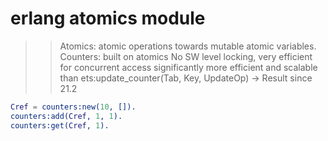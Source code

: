 # erlang atomics module

>> Atomics: atomic operations towards mutable atomic variables.
>> Counters: built on atomics
>> No SW level locking, very efficient for concurrent access
>> significantly more efficient and scalable than ets:update_counter(Tab, Key, UpdateOp) -> Result
since 21.2
``` erlang
Cref = counters:new(10, []).
counters:add(Cref, 1, 1).
counters:get(Cref, 1).
```

